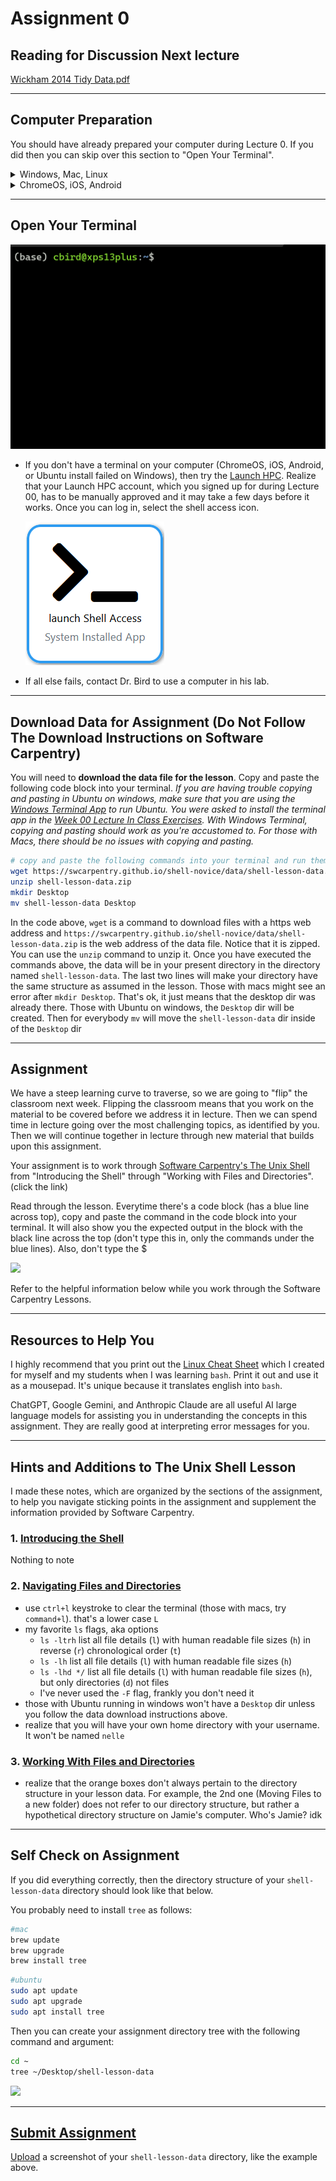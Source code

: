 # Assignment 0 

## Reading for Discussion Next lecture

[Wickham 2014 Tidy Data.pdf](../literature/Wickham_2014_Tidy_Data.pdf)

---

## Computer Preparation

You should have already prepared your computer during Lecture 0.  If you did then you can skip over this section to "Open Your Terminal".  

<details><summary>Windows, Mac, Linux</summary>
<p>

Complete the tasks listed in the [How to Set Up Your Computer for Computational Biology](https://github.com/tamucc-comp-bio/how_to/blob/main/howto_setup_computer.md), up to, but not including R and RStudio.

If you are having difficulty, use Launch if your account is activated.

If the above are not working, then try [installing GitBash](https://carpentries.github.io/workshop-template/install_instructions/#shell).
    
</p>
</details>

<details><summary>ChromeOS, iOS, Android</summary>
<p>
 
Complete the tasks listed in the [Accessing Launch Instructions](https://hprc.tamu.edu/kb/User-Guides/Launch/Access/#no-ssh-login).

Your account will probably not be activated in time, so you should immediately contact Dr. Bird to request the use of one of his Linux servers.

 </p>
</details>

---

## Open Your Terminal

![terminal](terminal.png)

* If you don't have a terminal on your computer (ChromeOS, iOS, Android, or Ubuntu install failed on Windows), then try the [Launch HPC](https://portal-launch.hprc.tamu.edu/).  Realize that your Launch HPC account, which you signed up for during Lecture 00, has to be manually approved and it may take a few days before it works. Once you can log in, select the shell access icon.

   ![](launch_shell_access.png)

* If all else fails, contact Dr. Bird to use a computer in his lab.

---

## Download Data for Assignment (Do Not Follow The Download Instructions on Software Carpentry)

You will need to **download the data file for the lesson**.  Copy and paste the following code block into your terminal. _If you are having trouble copying and pasting in Ubuntu on windows, make sure that you are using the [Windows Terminal App](https://docs.microsoft.com/en-us/windows/terminal/install) to run Ubuntu.  You were asked to install the terminal app in the [Week 00 Lecture In Class Exercises](../lectures/lecture00.md). With Windows Terminal, copying and pasting should work as you're accustomed to.  For those with Macs, there should be no issues with copying and pasting._

```bash
# copy and paste the following commands into your terminal and run them by hitting the enter/return key
wget https://swcarpentry.github.io/shell-novice/data/shell-lesson-data.zip
unzip shell-lesson-data.zip
mkdir Desktop
mv shell-lesson-data Desktop
```

In the code above, `wget` is a command to download files with a https web address and `https://swcarpentry.github.io/shell-novice/data/shell-lesson-data.zip` is the web address of the data file.  Notice that it is zipped.  You can use the `unzip` command to unzip it.  Once you have executed the commands above, the data will be in your present directory in the directory named `shell-lesson-data`. The last two lines will make your directory have the same structure as assumed in the lesson.  Those with macs might see an error after `mkdir Desktop`.  That's ok, it just means that the desktop dir was already there. Those with Ubuntu on windows, the `Desktop` dir will be created.  Then for everybody `mv` will move the `shell-lesson-data` dir inside of the `Desktop` dir

---

## Assignment

We have a steep learning curve to traverse, so we are going to "flip" the classroom next week. Flipping the classroom means that you work on the material to be covered before we address it in lecture.  Then we can spend time in lecture going over the most challenging topics, as identified by you. Then we will continue together in lecture through new material that builds upon this assignment.

Your assignment is to work through [Software Carpentry's The Unix Shell](https://swcarpentry.github.io/shell-novice/) from "Introducing the Shell" through "Working with Files and Directories". (click the link)

Read through the lesson. Everytime there's a code block (has a blue line across top), copy and paste the command in the code block into your terminal. It will also show you the expected output in the block with the black line across the top (don't type this in, only the commands under the blue lines).  Also, don't type the $

![](assignment_0_codeblock.png)

Refer to the helpful information below while you work through the Software Carpentry Lessons.

---

## Resources to Help You

I highly recommend that you print out the [Linux Cheat Sheet](../resources/CheatSheetLinux_8-12-2016.pdf) which I created for myself and my students when I was learning `bash`. Print it out and use it as a mousepad.  It's unique because it translates english into `bash`.

ChatGPT, Google Gemini, and Anthropic Claude are all useful AI large language models for assisting you in understanding the concepts in this assignment. They are really good at interpreting error messages for you.

---

## Hints and Additions to The Unix Shell Lesson

I made these notes, which are organized by the sections of the assignment, to help you navigate sticking points in the assignment and supplement the information provided by Software Carpentry.  

### 1. [Introducing the Shell](https://swcarpentry.github.io/shell-novice/01-intro/index.html)

Nothing to note

### 2. [Navigating Files and Directories](https://swcarpentry.github.io/shell-novice/02-filedir/index.html)

* use `ctrl+l` keystroke to clear the terminal (those with macs, try `command+l`).  that's a lower case `L`
* my favorite `ls` flags, aka options
  * `ls -ltrh` list all file details (`l`) with human readable file sizes (`h`) in reverse (`r`) chronological order (`t`)
  * `ls -lh`  list all file details (`l`) with human readable file sizes (`h`)
  * `ls -lhd */` list all file details (`l`) with human readable file sizes (`h`), but only directories (`d`) not files
  * I've never used the `-F` flag, frankly you don't need it
* those with Ubuntu running in windows won't have a `Desktop` dir unless you follow the data download instructions above. 
* realize that you will have your own home directory with your username.  It won't be named `nelle`

### 3. [Working With Files and Directories](https://swcarpentry.github.io/shell-novice/03-create/index.html)

* realize that the orange boxes don't always pertain to the directory structure in your lesson data.  For example, the 2nd one (Moving Files to a new folder) does not refer to our directory structure, but rather a hypothetical directory structure on Jamie's computer.  Who's Jamie?  idk

---

## Self Check on Assignment

If you did everything correctly, then the directory structure of your `shell-lesson-data` directory should look like that below.

You probably need to install `tree` as follows:

```bash
#mac
brew update
brew upgrade
brew install tree
```

```bash
#ubuntu
sudo apt update
sudo apt upgrade
sudo apt install tree
```

Then you can create your assignment directory tree with the following command and argument:

```bash
cd ~
tree ~/Desktop/shell-lesson-data
```

![](assignment_0_answer.png)

---

## [Submit Assignment](https://forms.office.com/r/s93wiun80L) 

[Upload](https://forms.office.com/r/s93wiun80L) a screenshot of your  `shell-lesson-data` directory, like the example above.




